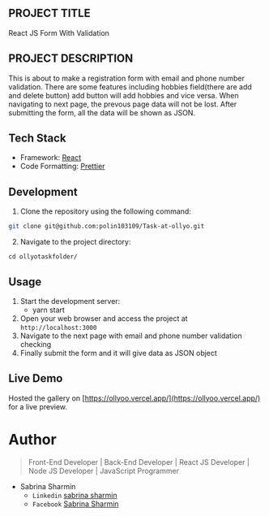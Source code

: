 ## PROJECT TITLE

React JS Form With Validation

## PROJECT DESCRIPTION

This is about to make a registration form with email and phone number validation. There are some features including hobbies field(there are add and delete button) add button will add hobbies and vice versa. When navigating to next page, the prevous page data will not be lost. After submitting the form, all the data will be shown as JSON.

## Tech Stack

- Framework: [React](https://legacy.reactjs.org/docs/getting-started.html)
- Code Formatting: [Prettier](https://prettier.io/)

## Development

1. Clone the repository using the following command:

```bash
git clone git@github.com:polin103109/Task-at-ollyo.git
```

2. Navigate to the project directory:

```
cd ollyotaskfolder/
```

## Usage

1. Start the development server:
   - yarn start
2. Open your web browser and access the project at `http://localhost:3000 `
3. Navigate to the next page with email and phone number validation checking
4. Finally submit the form and it will give data as JSON object

## Live Demo

Hosted the gallery on [https://ollyoo.vercel.app/](https://ollyoo.vercel.app/) for a live preview.

# Author

> Front-End Developer | Back-End Developer | React JS Developer | Node JS Developer | JavaScript Programmer

- Sabrina Sharmin
  - `Linkedin` [sabrina sharmin](https://www.linkedin.com/in/sabrina-sharmin-937a441a7/)
  - `Facebook` [Sabrina Sharmin](https://www.facebook.com/sharmin.polin/)
